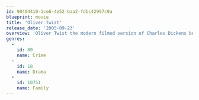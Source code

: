 ```yaml
---
id: 90494410-1ce6-4e52-baa2-fdbc42997c9a
blueprint: movie
title: 'Oliver Twist'
release_date: '2005-09-23'
overview: 'Oliver Twist the modern filmed version of Charles Dickens bestseller, a Roman Polanski adaptation. The classic Dickens tale, where an orphan meets a pickpocket on the streets of London. From there, he joins a household of boys who are trained to steal for their master.'
genres:
  -
    id: 80
    name: Crime
  -
    id: 18
    name: Drama
  -
    id: 10751
    name: Family
---
```

